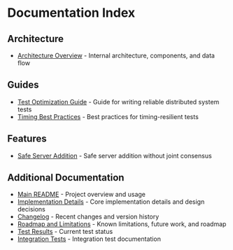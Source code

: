 # Documentation Index

## Architecture
- [Architecture Overview](ARCHITECTURE.md) - Internal architecture, components, and data flow

## Guides
- [Test Optimization Guide](guides/TEST_OPTIMIZATION_GUIDE.md) - Guide for writing reliable distributed system tests
- [Timing Best Practices](guides/TIMING_BEST_PRACTICES.md) - Best practices for timing-resilient tests

## Features
- [Safe Server Addition](features/SAFE_SERVER_ADDITION.md) - Safe server addition without joint consensus

## Additional Documentation
- [Main README](../README.md) - Project overview and usage
- [Implementation Details](../IMPLEMENTATION.md) - Core implementation details and design decisions
- [Changelog](../CHANGELOG.md) - Recent changes and version history
- [Roadmap and Limitations](../ROADMAP_AND_LIMITATIONS.md) - Known limitations, future work, and roadmap
- [Test Results](../TEST_RESULTS_SUMMARY.md) - Current test status
- [Integration Tests](../integration/README.md) - Integration test documentation